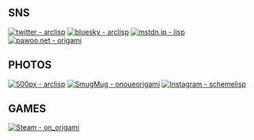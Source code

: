 ## SNS

[![twitter - arclisp](https://img.shields.io/badge/twitter-arclisp-2ea44f?style=for-the-badge&logo=twitter)](https://twitter.com/arclisp)
[![bluesky - arclisp](https://img.shields.io/badge/bluesky-arclisp-5555ff?style=for-the-badge)](https://bsky.app/profile/arclisp.bsky.social)
[![mstdn.jp - lisp](https://img.shields.io/badge/mstdn.jp-lisp-2f0c7a?style=for-the-badge&logo=mastodon&logoColor=%236364FF)](https://mstdn.jp/@lisp)
[![pawoo.net - origami](https://img.shields.io/badge/pawoo.net-origami-999999?style=for-the-badge&logo=mastodon&logoColor=%236364FF)](https://pawoo.net/@origami)



## PHOTOS

[![500px - arclisp](https://img.shields.io/badge/500px-arclisp-lightgray?style=for-the-badge&logo=500px&logoColor=ffffff)](https://500px.com/p/arclisp)
[![SmugMug - onoueorigami](https://img.shields.io/static/v1?label=SmugMug&message=onoueorigami&color=%236eb800&style=for-the-badge&logo=smugmug&logoColor=%236eb800)](https://onoueorigami.smugmug.com/)
[![Instagram - schemelisp](https://img.shields.io/static/v1?label=Instagram&message=schemelisp&color=%23FD1D1D&style=for-the-badge&logo=instagram&logoColor=%23FD1D1D)](https://www.instagram.com/schemelisp/)

## GAMES

[![Steam - on_origami](https://img.shields.io/badge/Steam-on__origami-lightgray?style=for-the-badge&logo=steam&logoColor=white)](https://steamcommunity.com/id/on_origami/)

